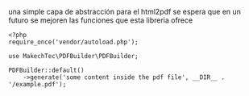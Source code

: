 una simple capa de abstracción para el html2pdf
se espera que en un futuro se mejoren las funciones que esta libreria ofrece

    <?php
    require_once('vendor/autoload.php');

    use MakechTec\PDFBuilder\PDFBuilder;

    PDFBuilder::default()
        ->generate('some content inside the pdf file', __DIR__ . '/example.pdf');